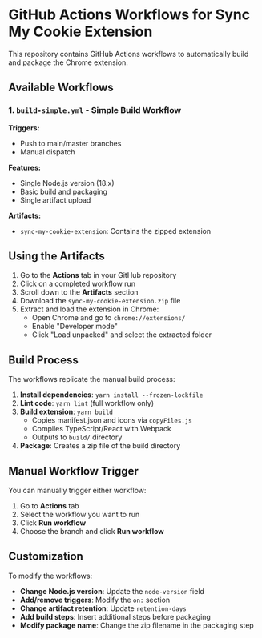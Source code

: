 # GitHub Actions Workflows for Sync My Cookie Extension

This repository contains GitHub Actions workflows to automatically build and package the Chrome extension.

## Available Workflows

### 1. `build-simple.yml` - Simple Build Workflow  

**Triggers:**
- Push to main/master branches
- Manual dispatch

**Features:**
- Single Node.js version (18.x)
- Basic build and packaging
- Single artifact upload

**Artifacts:**
- `sync-my-cookie-extension`: Contains the zipped extension

## Using the Artifacts

1. Go to the **Actions** tab in your GitHub repository
2. Click on a completed workflow run
3. Scroll down to the **Artifacts** section
4. Download the `sync-my-cookie-extension.zip` file
5. Extract and load the extension in Chrome:
   - Open Chrome and go to `chrome://extensions/`
   - Enable "Developer mode"
   - Click "Load unpacked" and select the extracted folder

## Build Process

The workflows replicate the manual build process:

1. **Install dependencies**: `yarn install --frozen-lockfile`
2. **Lint code**: `yarn lint` (full workflow only)
3. **Build extension**: `yarn build`
   - Copies manifest.json and icons via `copyFiles.js`
   - Compiles TypeScript/React with Webpack
   - Outputs to `build/` directory
4. **Package**: Creates a zip file of the build directory

## Manual Workflow Trigger

You can manually trigger either workflow:

1. Go to **Actions** tab
2. Select the workflow you want to run
3. Click **Run workflow**
4. Choose the branch and click **Run workflow**

## Customization

To modify the workflows:

- **Change Node.js version**: Update the `node-version` field
- **Add/remove triggers**: Modify the `on:` section
- **Change artifact retention**: Update `retention-days`
- **Add build steps**: Insert additional steps before packaging
- **Modify package name**: Change the zip filename in the packaging step
